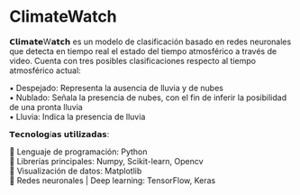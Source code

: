 # ClimateWatch
𝗖𝗹𝗶𝗺𝗮𝘁𝗲W𝗮𝘁𝗰𝗵 es un modelo de clasificación basado en redes neuronales que detecta en tiempo real el estado del tiempo atmosférico a través de video. Cuenta con tres posibles clasificaciones respecto al tiempo atmosférico actual: 

▪️ Despejado: Representa la ausencia de lluvia y de nubes                                 
▪️ Nublado: Señala la presencia de nubes, con el fin de inferir la posibilidad de una pronta lluvia                       
▪️ Lluvia: Indica la presencia de lluvia

𝗧𝗲𝗰𝗻𝗼𝗹𝗼𝗴í𝗮𝘀 𝘂𝘁𝗶𝗹𝗶𝘇𝗮𝗱𝗮𝘀:

🔸 Lenguaje de programación: Python              
🔸 Librerías principales: Numpy, Scikit-learn, Opencv           
🔸 Visualización de datos: Matplotlib                
🔸 Redes neuronales | Deep learning: TensorFlow, Keras


